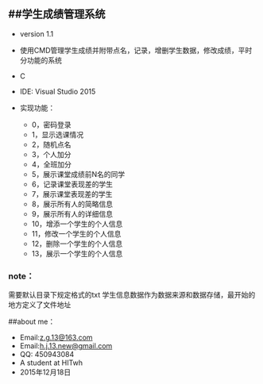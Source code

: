 ##学生成绩管理系统
----------------------
* version  1.1    
       
       

* 使用CMD管理学生成绩并附带点名，记录，增删学生数据，修改成绩，平时分功能的系统
* C
* IDE: Visual Studio 2015 
* 实现功能：
    * 0，密码登录
    * 1，显示选课情况
    * 2，随机点名
    * 3，个人加分
    * 4，全班加分
    * 5，展示课堂成绩前N名的同学
    * 6，记录课堂表现差的学生
    * 7，展示课堂表现差的学生
    * 8，展示所有人的简略信息
    * 9，展示所有人的详细信息
    * 10，增添一个学生的个人信息
    * 11，修改一个学生的个人信息
    * 12，删除一个学生的个人信息
    * 13，展示一个学生的个人信息

### note：

需要默认目录下规定格式的txt 学生信息数据作为数据来源和数据存储，最开始的地方定义了文件地址      

##about me：

* Email:z.g.13@163.com 
* Email:h.j.13.new@gmail.com
* QQ: 450943084
* A student at HITwh 
* 2015年12月18日